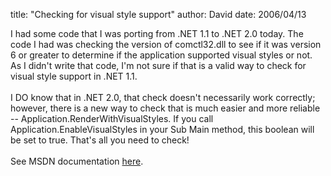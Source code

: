 
title: "Checking for visual style support"
author: David
date: 2006/04/13

I had some code that I was porting from .NET 1.1 to .NET 2.0 today. The code I had was checking the version of comctl32.dll to see if it was version 6 or greater to determine if the application supported visual styles or not. As I didn't write that code, I'm not sure if that is a valid way to check for visual style support in .NET 1.1.<br><br>I DO know that in .NET 2.0, that check doesn't necessarily work correctly; however, there is a new way to check that is much easier and more reliable -- Application.RenderWithVisualStyles. If you call Application.EnableVisualStyles in your Sub Main method, this boolean will be set to true. That's all you need to check!<br><br>See MSDN documentation [here](http://msdn2.microsoft.com/en-us/library/ms171733%28VS.80%29.aspx).<br>
